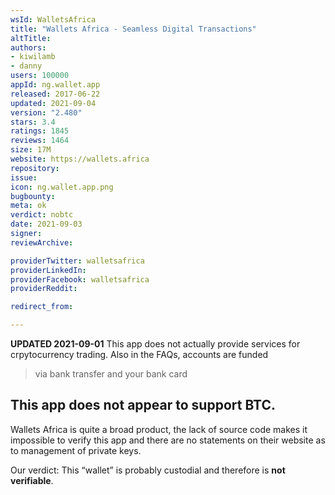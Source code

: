 ```yaml
---
wsId: WalletsAfrica
title: "Wallets Africa - Seamless Digital Transactions"
altTitle: 
authors:
- kiwilamb
- danny
users: 100000
appId: ng.wallet.app
released: 2017-06-22
updated: 2021-09-04
version: "2.480"
stars: 3.4
ratings: 1845
reviews: 1464
size: 17M
website: https://wallets.africa
repository: 
issue: 
icon: ng.wallet.app.png
bugbounty: 
meta: ok
verdict: nobtc
date: 2021-09-03
signer: 
reviewArchive:

providerTwitter: walletsafrica
providerLinkedIn: 
providerFacebook: walletsafrica
providerReddit: 

redirect_from:

---
```


**UPDATED 2021-09-01** This app does not actually provide services for crpytocurrency trading. Also in the FAQs, accounts are funded 

> via bank transfer and your bank card

This app **does not appear to support BTC.**
---
Wallets Africa is quite a broad product, the lack of source code makes it
impossible to verify this app and there are no statements on their website as to
management of private keys.

Our verdict: This “wallet” is probably custodial and therefore is
**not verifiable**.